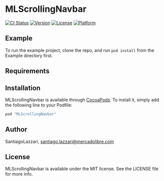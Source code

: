 # MLScrollingNavbar

[![CI Status](http://img.shields.io/travis/SantiagoLazzari/MLScrollingNavbar.svg?style=flat)](https://travis-ci.org/SantiagoLazzari/MLScrollingNavbar)
[![Version](https://img.shields.io/cocoapods/v/MLScrollingNavbar.svg?style=flat)](http://cocoapods.org/pods/MLScrollingNavbar)
[![License](https://img.shields.io/cocoapods/l/MLScrollingNavbar.svg?style=flat)](http://cocoapods.org/pods/MLScrollingNavbar)
[![Platform](https://img.shields.io/cocoapods/p/MLScrollingNavbar.svg?style=flat)](http://cocoapods.org/pods/MLScrollingNavbar)

## Example

To run the example project, clone the repo, and run `pod install` from the Example directory first.

## Requirements

## Installation

MLScrollingNavbar is available through [CocoaPods](http://cocoapods.org). To install
it, simply add the following line to your Podfile:

```ruby
pod "MLScrollingNavbar"
```

## Author

SantiagoLazzari, santiago.lazzari@mercadolibre.com

## License

MLScrollingNavbar is available under the MIT license. See the LICENSE file for more info.
